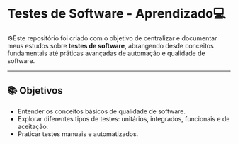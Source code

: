# Testes de Software - Aprendizado💻

⚙️Este repositório foi criado com o objetivo de centralizar e documentar meus estudos sobre **testes de software**, abrangendo desde conceitos fundamentais até práticas avançadas de automação e qualidade de software.

---

## 📚 Objetivos
- Entender os conceitos básicos de qualidade de software.
- Explorar diferentes tipos de testes: unitários, integrados, funcionais e de aceitação.
- Praticar testes manuais e automatizados.

